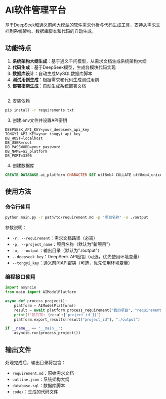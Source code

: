 # AI软件管理平台

基于DeepSeek和通义前问大模型的软件需求分析与代码生成工具，支持从需求文档到系统架构、数据库脚本和代码的自动生成。

## 功能特点

1. **系统架构大纲生成**：基于通义千问模型，从需求文档生成系统架构大纲
2. **代码生成**：基于DeepSeek模型，生成各模块代码实现
3. **数据库设计**：自动生成MySQL数据库脚本
4. **测试用例生成**：根据需求和代码生成测试用例
5. **部署指南生成**：自动生成系统部署文档

```bash

```

2. 安装依赖

```bash
pip install -r requirements.txt
```

3. 创建.env文件并设置API密钥

```
DEEPSEEK_API_KEY=your_deepseek_api_key
TONGYI_API_KEY=your_tongyi_api_key
DB_HOST=localhost
DB_USER=root
DB_PASSWORD=your_password
DB_NAME=ai_platform
DB_PORT=3306
```

4. 创建数据库

```sql
CREATE DATABASE ai_platform CHARACTER SET utf8mb4 COLLATE utf8mb4_unicode_ci;
```

## 使用方法

### 命令行使用

```bash
python main.py -r path/to/requirement.md -p "项目名称" -o ./output
```

参数说明：

- `-r, --requirement`：需求文档路径（必需）
- `-p, --project_name`：项目名称（默认为"新项目"）
- `-o, --output`：输出目录（默认为"./output"）
- `--deepseek_key`：DeepSeek API密钥（可选，优先使用环境变量）
- `--tongyi_key`：通义前问API密钥（可选，优先使用环境变量）

### 编程接口使用

```python
import asyncio
from main import AIModelPlatform

async def process_project():
    platform = AIModelPlatform()
    result = await platform.process_requirement("我的项目", "requirement.md")
    print(f"项目ID: {result['project_id']}")
    platform.export_results(result["project_id"], "./output")

if __name__ == "__main__":
    asyncio.run(process_project())
```

## 输出文件

处理完成后，输出目录将包含：

- `requirement.md`：原始需求文档
- `outline.json`：系统架构大纲
- `database.sql`：数据库脚本
- `code/`：生成的代码文件

